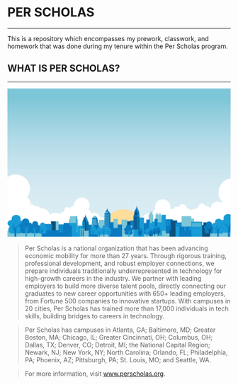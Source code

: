 # PER SCHOLAS
---
This is a repository which encompasses my prework, classwork, and homework that was done during my tenure within the Per Scholas program.

## WHAT IS PER SCHOLAS?
---
[![Per Scholas Background](/perscholas.jpg "Per Scholas")](https://www.perscholas.org)

> Per Scholas is a national organization that has been advancing economic mobility for more than 27 years. Through rigorous training, professional development, and robust employer connections, we prepare individuals traditionally underrepresented in technology for high-growth careers in the industry. We partner with leading employers to build more diverse talent pools, directly connecting our graduates to new career opportunities with 650+ leading employers, from Fortune 500 companies to innovative startups. With campuses in 20 cities, Per Scholas has trained more than 17,000 individuals in tech skills, building bridges to careers in technology.

> Per Scholas has campuses in Atlanta, GA; Baltimore, MD; Greater Boston, MA; Chicago, IL; Greater Cincinnati, OH; Columbus, OH; Dallas, TX; Denver, CO; Detroit, MI; the National Capital Region; Newark, NJ; New York, NY; North Carolina; Orlando, FL; Philadelphia, PA; Phoenix, AZ; Pittsburgh, PA; St. Louis, MO; and Seattle, WA. 

>For more information, visit www.perscholas.org.
